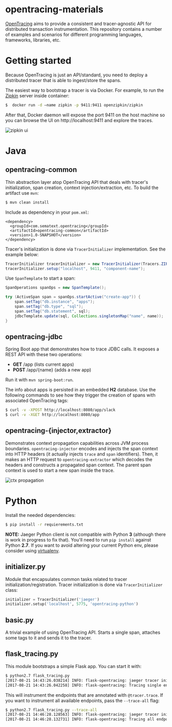 # opentracing-materials

[OpenTracing](http://opentracing.io/) aims to provide a consistent and tracer-agnostic API for distributed transaction instrumentation. This repository contains a number of examples and scenarios for different programming languages, frameworks, libraries, etc.

# Getting started

Because OpenTracing is just an API/standard, you need to deploy a distributed tracer that is able to ingest/store the spans.

The easiest way to bootstrap a tracer is via Docker. For example, to run the [Zipkin](http://zipkin.io/) server inside container:

```bash
$  docker run -d –name zipkin -p 9411:9411 openzipkin/zipkin
```

After that, Docker daemon will expose the port 9411 on the host machine so you can browse the UI on http://localhost:9411 and explore the traces.

![zipkin ui](https://github.com/sematext/opentracing-materials/blob/master/zipkin-ui.png)

# Java

## opentracing-common

Thin abstraction layer atop OpenTracing API that deals with tracer's initialization, span creation, context injection/extraction, etc. To build the artifact use `mvn`:

```bash
$ mvn clean install
```
Include as dependency in your `pom.xml`:

```
<dependency>
  <groupId>com.sematext.opentracing</groupId>
  <artifactId>opentracing-common</artifactId>
  <version>1.0-SNAPSHOT</version>
</dependency>
```

Tracer's initialization is done via `TracerInitializer` implementation. See the example below:

```java
TracerInitializer tracerInitializer = new TracerInitializer(Tracers.ZIPKIN);
tracerInitializer.setup("localhost", 9411, "component-name");
```
Use `SpanTemplate` to start a span:

```java
SpanOperations spanOps = new SpanTemplate();

try (ActiveSpan span = spanOps.startActive("create-app")) {
    span.setTag("db.instance", "apps");
    span.setTag("db.type", "sql");
    span.setTag("db.statement", sql);
    jdbcTemplate.update(sql, Collections.singletonMap("name", name));
}
```

## opentracing-jdbc

Spring Boot app that demonstrates how to trace JDBC calls. It exposes a REST API with these two operations:

- **GET** /app (lists current apps)
- **POST** /app/{name} (adds a new app)

Run it with `mvn spring-boot:run`.

The info about apps is persisted in an embedded **H2** database. Use the following commands to see how they trigger the creation of spans with associated OpenTracing tags:

```bash
$ curl -v -XPOST http://localhost:8080/app/slack
$ curl -v -XGET http://localhost:8080/app
```
## opentracing-{injector,extractor}

Demonstrates context propagation capabilities across JVM process boundaries. `opentracing-injector` encodes and injects the span context into HTTP headers (it actually injects `trace` and `span` identifiers). Then, it makes an HTTP request to `opentracing-extractor` which decodes the headers and constructs a propagated span context. The parent span context is used to start a new span inside the trace.

![ctx propagation](https://github.com/sematext/opentracing-materials/blob/master/inject-extract.png)

# Python

Install the needed dependencies:

```bash
$ pip install -r requierements.txt
```

**NOTE:** Jaeger Python client is not compatible with Python **3** (although there is work in progress to fix that). You'll need to run `pip install` against Python **2.7**. If you want to avoid altering your current Python env, please consider using [virtualenv](https://virtualenv.pypa.io/en/stable/).

## initializer.py

Module that encapsulates common tasks related to tracer initialization/registration. Tracer initialization is done via `TracerInitializer` class:

```python
initializer = TracerInitializer('jaeger')
initializer.setup('localhost', 5775, 'opentracing-python')
```

## basic.py

A trivial example of using OpenTracing API. Starts a single span, attaches some tags to it and sends it to the tracer.

## flask_tracing.py

This module bootstraps a simple Flask app. You can start it with:

```bash
$ python2.7 flask_tracing.py
[2017-08-21 14:43:26.038214] INFO: flask-opentracing: jaeger tracer initialized on endpoint localhost:5775
[2017-08-21 14:43:26.042258] INFO: flask-opentracing: Tracing single endpoint. Browse to http://localhost:5000/api/octi
```

This will instrument the endpoints that are annotated with `@tracer.trace`. If you want to instrument all available endpoints, pass the `--trace-all` flag:

```bash
$ python2.7 flask_tracing.py --trace-all
[2017-08-21 14:46:28.128563] INFO: flask-opentracing: jaeger tracer initialized on endpoint localhost:5775
[2017-08-21 14:46:28.132731] INFO: flask-opentracing: Tracing all endpoints. Browse to http://localhost:5000/api/octi
```

